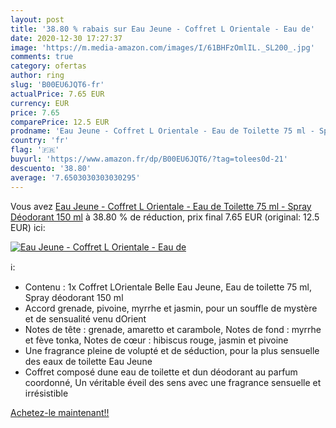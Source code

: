 ```yaml
---
layout: post
title: '38.80 % rabais sur Eau Jeune - Coffret L Orientale - Eau de'
date: 2020-12-30 17:27:37
image: 'https://m.media-amazon.com/images/I/61BHFzOmlIL._SL200_.jpg'
comments: true
category: ofertas
author: ring
slug: 'B00EU6JQT6-fr'
actualPrice: 7.65 EUR
currency: EUR
price: 7.65
comparePrice: 12.5 EUR
prodname: 'Eau Jeune - Coffret L Orientale - Eau de Toilette 75 ml - Spray Déodorant 150 ml'
country: 'fr'
flag: '🇫🇷'
buyurl: 'https://www.amazon.fr/dp/B00EU6JQT6/?tag=tolees0d-21'
descuento: '38.80'
average: '7.6503030303030295'
---
```


Vous avez [Eau Jeune - Coffret L Orientale - Eau de Toilette 75 ml - Spray Déodorant 150 ml](https://www.amazon.fr/dp/B00EU6JQT6/?tag=tolees0d-21)  à  38.80 % de réduction, prix final  7.65 EUR (original: 12.5 EUR) ici:

[![Eau Jeune - Coffret L Orientale - Eau de](https://m.media-amazon.com/images/I/61BHFzOmlIL._SL200_.jpg)](https://www.amazon.fr/dp/B00EU6JQT6/?tag=tolees0d-21)

ℹ️:

- Contenu : 1x Coffret LOrientale Belle Eau Jeune, Eau de toilette 75 ml, Spray déodorant 150 ml
- Accord grenade, pivoine, myrrhe et jasmin, pour un souffle de mystère et de sensualité venu dOrient
- Notes de tête : grenade, amaretto et carambole, Notes de fond : myrrhe et fève tonka, Notes de cœur : hibiscus rouge, jasmin et pivoine
- Une fragrance pleine de volupté et de séduction, pour la plus sensuelle des eaux de toilette Eau Jeune
- Coffret composé dune eau de toilette et dun déodorant au parfum coordonné, Un véritable éveil des sens avec une fragrance sensuelle et irrésistible

[Achetez-le maintenant!!](https://www.amazon.fr/dp/B00EU6JQT6/?tag=tolees0d-21)
